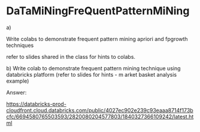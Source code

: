 # DaTaMiNingFreQuentPatternMiNing


a) 

Write  colabs to demonstrate frequent pattern mining apriori and fpgrowth techniques

 

refer to slides shared in the class for hints to colabs.

b) Write colab to demonstrate frequent pattern mining technique using databricks platform (refer to slides for hints - m arket basket analysis example)

Answer: 

https://databricks-prod-cloudfront.cloud.databricks.com/public/4027ec902e239c93eaaa8714f173bcfc/6694580765503593/2820080204577803/1840327366109242/latest.html


